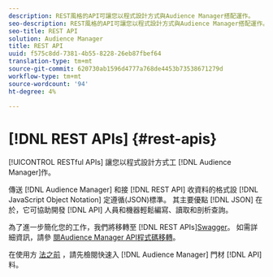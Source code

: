 ```yaml
---
description: REST風格的API可讓您以程式設計方式與Audience Manager搭配運作。
seo-description: REST風格的API可讓您以程式設計方式與Audience Manager搭配運作。
seo-title: REST API
solution: Audience Manager
title: REST API
uuid: f575c8dd-7381-4b55-8228-26eb87fbef64
translation-type: tm+mt
source-git-commit: 620730ab1596d4777a768de4453b73538671279d
workflow-type: tm+mt
source-wordcount: '94'
ht-degree: 4%

---
```



# [!DNL REST APIs] {#rest-apis}

[!UICONTROL RESTful APIs] 讓您以程式設計方式工 [!DNL Audience Manager]作。

傳送 [!DNL Audience Manager] 和接 [!DNL REST API] 收資料的格式設 [!DNL JavaScript Object Notation] 定遵循(JSON[](https://www.json.org/))標準。 其主要優點 [!DNL JSON] 在於，它可協助開發 [!DNL API] 人員和機器輕鬆編寫、讀取和剖析查詢。

為了進一步簡化您的工作，我們將移轉至 [!DNL REST APIs][Swagger](https://swagger.io/solutions/api-documentation/)。 如需詳細資訊，請參 [閱Audience Manager API程式碼移轉](/help/using/api/api-swagger-migration.md)。

在使用方 [法之前](../../api/rest-api-main/aam-api-getting-started.md#getting-started-with-rest-apis) ，請先檢閱快速入 [!DNL Audience Manager] 門材 [!DNL API] 料。
